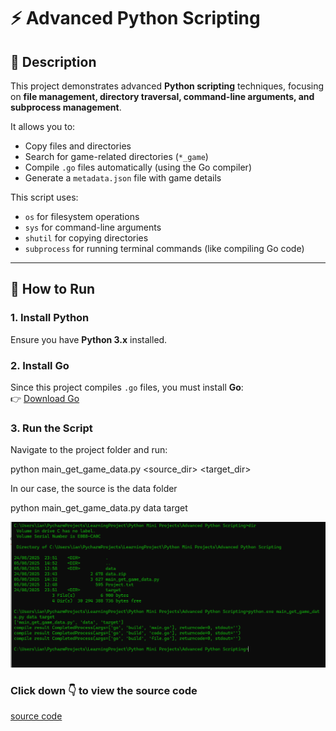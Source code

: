 
# ⚡ Advanced Python Scripting

## 📌 Description
This project demonstrates advanced **Python scripting** techniques, focusing on **file management, directory traversal, command-line arguments, and subprocess management**.  

It allows you to:  
- Copy files and directories  
- Search for game-related directories (`*_game`)  
- Compile `.go` files automatically (using the Go compiler)  
- Generate a `metadata.json` file with game details  

This script uses:
- `os` for filesystem operations  
- `sys` for command-line arguments  
- `shutil` for copying directories  
- `subprocess` for running terminal commands (like compiling Go code)  

---

## 🚀 How to Run

### 1. Install Python
Ensure you have **Python 3.x** installed.  

### 2. Install Go
Since this project compiles `.go` files, you must install **Go**:  
👉 [Download Go](https://go.dev/)

### 3. Run the Script
Navigate to the project folder and run:


python main_get_game_data.py <source_dir> <target_dir>

In our case, the source is the data folder

python main_get_game_data.py data target

<p align="center">

![image alt](https://github.com/kodjoballo/Advanced_Python_Scripting/blob/main/Screenshot%202025-08-24%20235703.png?raw=true)

</p>




### Click down 👇 to view the source code 

[source code](https://github.com/kodjoballo/Advanced_Python_Scripting/blob/main/main_get_game_data.py)
